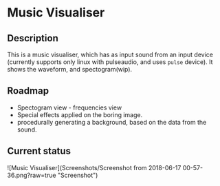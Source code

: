 # Music Visualiser  
## Description
This is a music visualiser, which has as input sound from an input device (currently supports only linux with pulseaudio, and uses `pulse` device). It shows the waveform, and spectogram(wip).
## Roadmap   
* Spectogram view - frequencies view
* Special effects applied on the boring image. 
* procedurally generating a background, based on the data from the sound.
## Current status
![Music Visualiser](Screenshots/Screenshot from 2018-06-17 00-57-36.png?raw=true "Screenshot")
